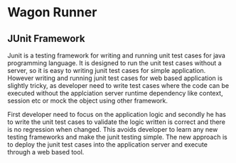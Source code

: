 # Wagon Runner
## JUnit Framework 
Junit is a testing framework for writing and running unit test cases for java programming language. It is designed to run the unit test cases without a server, so it is easy to writing junit test cases for simple application. However writing and running junit test cases for web based application is slightly tricky, as developer need to write test cases where the code can be executed without the applciation server runtime dependency like context, session etc or mock the object using other framework.

First developer need to focus on the application logic and secondly he has to write the unit test cases to validate the logic written is correct and there is no regression when changed. This avoids developer to learn any new testing frameworks and make the junit testing simple. The new approach is to deploy the junit test cases into the application server and execute through a web based tool.
